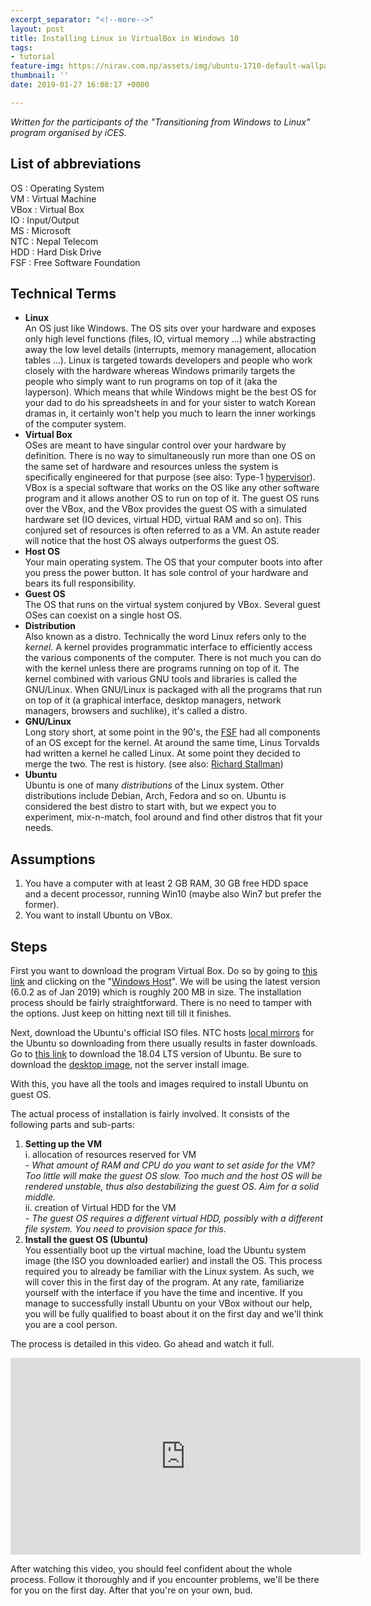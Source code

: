 ```yaml
---
excerpt_separator: "<!--more-->"
layout: post
title: Installing Linux in VirtualBox in Windows 10
tags:
- tutorial
feature-img: https://nirav.com.np/assets/img/ubuntu-1710-default-wallpaper-artful.jpg
thumbnail: ''
date: 2019-01-27 16:08:17 +0000

---
```

_Written for the participants of the "Transitioning from Windows to Linux" program organised by iCES._

<!--more-->

## List of abbreviations

OS : Operating System  
VM : Virtual Machine  
VBox : Virtual Box  
IO : Input/Output  
MS : Microsoft  
NTC : Nepal Telecom  
HDD : Hard Disk Drive  
FSF : Free Software Foundation

## Technical Terms

* **Linux**  
  An OS just like Windows. The OS sits over your hardware and exposes only high level functions (files, IO, virtual memory ...) while abstracting away the low level details (interrupts, memory management, allocation tables ...). Linux is targeted towards developers and people who work closely with the hardware whereas Windows primarily targets the people who simply want to run programs on top of it (aka the layperson). Which means that while Windows might be the best OS for your dad to do his spreadsheets in and for your sister to watch Korean dramas in, it certainly won't help you much to learn the inner workings of the computer system.
* **Virtual Box**  
  OSes are meant to have singular control over your hardware by definition. There is no way to simultaneously run more than one OS on the same set of hardware and resources unless the system is specifically engineered for that purpose (see also: Type-1 [hypervisor](https://en.wikipedia.org/wiki/Hypervisor "https://en.wikipedia.org/wiki/Hypervisor")). VBox is a special software that works on the OS like any other software program and it allows another OS to run on top of it. The guest OS runs over the VBox, and the VBox provides the guest OS with a simulated hardware set (IO devices, virtual HDD, virtual RAM and so on). This conjured set of resources is often referred to as a VM. An astute reader will notice that the host OS always outperforms the guest OS.
* **Host OS**  
  Your main operating system. The OS that your computer boots into after you press the power button. It has sole control of your hardware and bears its full responsibility.
* **Guest OS**  
  The OS that runs on the virtual system conjured by VBox. Several guest OSes can coexist on a single host OS.
* **Distribution**  
  Also known as a distro. Technically the word Linux refers only to the _kernel._ A kernel provides programmatic interface to efficiently access the various components of the computer. There is not much you can do with the kernel unless there are programs running on top of it. The kernel combined with various GNU tools and libraries is called the GNU/Linux. When GNU/Linux is packaged with all the programs that run on top of it (a graphical interface, desktop managers, network managers, browsers and suchlike), it's called a distro.
* **GNU/Linux**  
  Long story short, at some point in the 90's, the [FSF](https://www.fsf.org/) had all components of an OS except for the kernel. At around the same time, Linus Torvalds had written a kernel he called Linux. At some point they decided to merge the two. The rest is history. (see also: [Richard Stallman](https://en.wikipedia.org/wiki/Richard_Stallman "https://en.wikipedia.org/wiki/Richard_Stallman"))
* **Ubuntu**  
  Ubuntu is one of many _distributions_ of the Linux system. Other distributions include Debian, Arch, Fedora and so on. Ubuntu is considered the best distro to start with, but we expect you to experiment, mix-n-match, fool around and find other distros that fit your needs.

## Assumptions

1. You have a computer with at least 2 GB RAM, 30 GB free HDD space and a decent processor, running Win10 (maybe also Win7 but prefer the former).
2. You want to install Ubuntu on VBox.

## Steps

First you want to download the program Virtual Box. Do so by going to [this link](https://www.virtualbox.org/wiki/Downloads "Virtual box download site") and clicking on the "[Windows Host](https://download.virtualbox.org/virtualbox/6.0.2/VirtualBox-6.0.2-128162-Win.exe "Direct download")". We will be using the latest version (6.0.2 as of Jan 2019) which is roughly 200 MB in size. The installation process should be fairly straightforward. There is no need to tamper with the options. Just keep on hitting next till till it finishes.

Next, download the Ubuntu's official ISO files. NTC hosts [local mirrors](http://ubuntu.ntc.net.np) for the Ubuntu so downloading from there usually results in faster downloads. Go to [this link](http://ubuntu.ntc.net.np/ubuntureleases/bionic/) to download the 18.04 LTS version of Ubuntu. Be sure to download the [desktop image](http://ubuntu.ntc.net.np/ubuntureleases/bionic/ubuntu-18.04.1-desktop-amd64.iso), not the server install image.

With this, you have all the tools and images required to install Ubuntu on guest OS.

The actual process of installation is fairly involved. It consists of the following parts and sub-parts:

1. **Setting up the VM**  
   i. allocation of resources reserved for VM  
   \-  _What amount of RAM and CPU do you want to set aside for the VM? Too little will make the guest OS slow. Too much and the host OS will be rendered unstable, thus also destabilizing the guest OS. Aim for a solid middle._  
   ii. creation of Virtual HDD for the VM  
   \-  _The guest OS requires a different virtual HDD, possibly with a different file system. You need to provision space for this._
2. **Install the guest OS (Ubuntu)**  
   You essentially boot up the virtual machine, load the Ubuntu system image (the ISO you downloaded earlier) and install the OS. This process required you to already be familiar with the Linux system. As such, we will cover this in the first day of the program. At any rate, familiarize yourself with the interface if you have the time and incentive. If you manage to successfully install Ubuntu on your VBox without our help, you will be fully qualified to boast about it on the first day and we'll think you are a cool person.

The process is detailed in this video. Go ahead and watch it full.

<iframe width="560" height="315" src="https://www.youtube.com/embed/QbmRXJJKsvs" frameborder="0" allow="accelerometer; autoplay; encrypted-media; gyroscope; picture-in-picture" allowfullscreen></iframe>

After watching this video, you should feel confident about the whole process. Follow it thoroughly and if you encounter problems, we'll be there for you on the first day. After that you're on your own, bud.